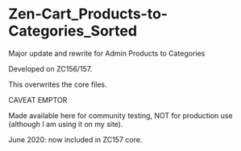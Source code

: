 # Zen-Cart_Products-to-Categories_Sorted
Major update and rewrite for Admin Products to Categories

Developed on ZC156/157.

This overwrites the core files.

CAVEAT EMPTOR

Made available here for community testing, NOT for production use (although I am using it on my site).

June 2020: now included in ZC157 core.
